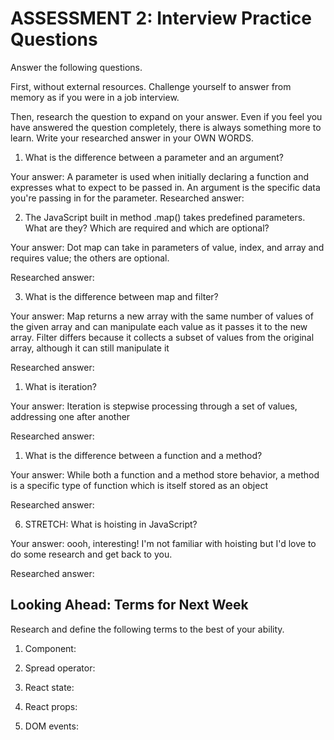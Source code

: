 # ASSESSMENT 2: Interview Practice Questions

Answer the following questions.

First, without external resources. Challenge yourself to answer from memory as if you were in a job interview.

Then, research the question to expand on your answer. Even if you feel you have answered the question completely, there is always something more to learn. Write your researched answer in your OWN WORDS.

1. What is the difference between a parameter and an argument?

Your answer:
A parameter is used when initially declaring a function and expresses what to expect to be passed in. An argument is the specific data you're passing in for the parameter.
Researched answer:

2. The JavaScript built in method .map() takes predefined parameters. What are they? Which are required and which are optional?

Your answer: 
Dot map can take in parameters of value, index, and array and requires value; the others are optional.

Researched answer:

3. What is the difference between map and filter?

Your answer: 
Map returns a new array with the same number of values of the given array and can manipulate each value as it passes it to the new array. Filter differs because it collects a subset of values from the original array, although it can still manipulate it

Researched answer:

1. What is iteration?

Your answer: 
Iteration is stepwise processing through a set of values, addressing one after another

Researched answer:

1. What is the difference between a function and a method?

Your answer: While both a function and a method store behavior, a method is a specific type of function which is itself stored as an object 

Researched answer:

6. STRETCH: What is hoisting in JavaScript?

Your answer: oooh, interesting! I'm not familiar with hoisting but I'd love to do some research and get back to you.

Researched answer:

## Looking Ahead: Terms for Next Week

Research and define the following terms to the best of your ability.

1. Component:

2. Spread operator:

3. React state:

4. React props:

5. DOM events:
